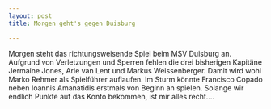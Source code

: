 ```yaml
---
layout: post
title: Morgen geht's gegen Duisburg

---
```


Morgen steht das richtungsweisende Spiel beim MSV Duisburg an. Aufgrund von Verletzungen und Sperren fehlen die drei bisherigen Kapitäne Jermaine Jones, Arie van Lent und Markus Weissenberger. Damit wird wohl Marko Rehmer als Spielführer auflaufen. Im Sturm könnte Francisco Copado neben Ioannis Amanatidis erstmals von Beginn an spielen. Solange wir endlich Punkte auf das Konto bekommen, ist mir alles recht....


